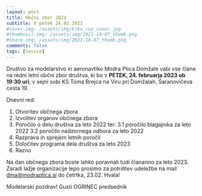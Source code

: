 ```yaml
---
layout: post
title: Občni zbor 2023
subtitle: V petek 24.02.2023
#cover-img: /assets/img/krka_cup_cover.jpg
#thumbnail-img: /assets/img/2021-10-07_thumb.png
#share-img: /assets/img/2021-10-07_thumb.png
comments: false
tags: [novice]
---
```


Društvo za modelarstvo in aeronavtiko Modra Ptica Domžale vabi vse člane na redni letni občni zbor društva, ki bo v **PETEK, 24. februarja 2023 ob 19:30 uri**, v sejni sobi KS Toma Brejca na Viru pri Domžalah, Šaranovičeva cesta 19.

Dnevni red:
1. Otvoritev občnega zbora
2. Izvolitev organov občnega zbora
3. Poročilo o delu društva za leto 2022 ter:
  3.1 poročilo blagajnika za leto 2022
  3.2 poročilo nadzornega odbora za leto 2022
4. Razprava in sprejem letnih poročil
5. Določitev programa dela društva za leto 2023
6. Razno
 
Na dan občnega zbora boste lahko poravnali tudi članarino za leto 2023.
Zaradi lažje organizacije lepo prosimo za potrditev udeležbe na mail dma@modraptica.si do četrtka, 23.02. Hvala!

Modelarski pozdrav!
Gusti OGRINEC
predsednik
